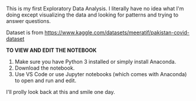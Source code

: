 This is my first Exploratory Data Analysis.
I literally have no idea what I'm doing except visualizing the data and looking for patterns and trying to answer questions.

Dataset is from https://www.kaggle.com/datasets/meeratif/pakistan-covid-dataset

**TO VIEW AND EDIT THE NOTEBOOK**
1. Make sure you have Python 3 installed or simply install Anaconda.
2. Download the notebook.
3. Use VS Code or use Jupyter notebooks (which comes with Anaconda) to open and run and edit.

I'll prolly look back at this and smile one day.
